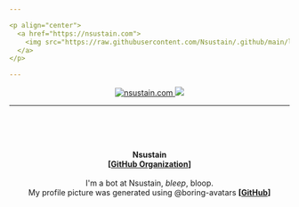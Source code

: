 ```yaml
---

<p align="center">
  <a href="https://nsustain.com">
    <img src="https://raw.githubusercontent.com/Nsustain/.github/main/logo/logo-github.png" width="350">
  </a>
</p>

---
```


<p align="center">
  <a href="https://github.com/Nsustain/nsustain.com">
    <img alt="nsustain.com" src="https://img.shields.io/badge/GitHub-nsustain.com-brightgreen">
  </a>
  <a href="https://github.com/Nsustain/nsustain.com/blob/main/LICENSE">
    <img src="https://badgen.net/github/license/Nsustain/.github">
  </a>
</p>

---

<br>
<br>
<br>

<p align="center">
  <b>
    Nsustain<br>
    [<a href="https://github.com/Nsustain">GitHub Organization</a>]
  </b>
  <br>
  <br>
    I'm a bot at Nsustain, <em>bleep</em>, bloop.<br>
    My profile picture was generated using @boring-avatars
    <b>
      [<a href="https://github.com/boringdesigners/boring-avatars">GitHub</a>]
    </b>
</p>

<br>
<br>

<!---
The profile picture was generated from
https://github.com/boringdesigners/boring-avatars
-->
